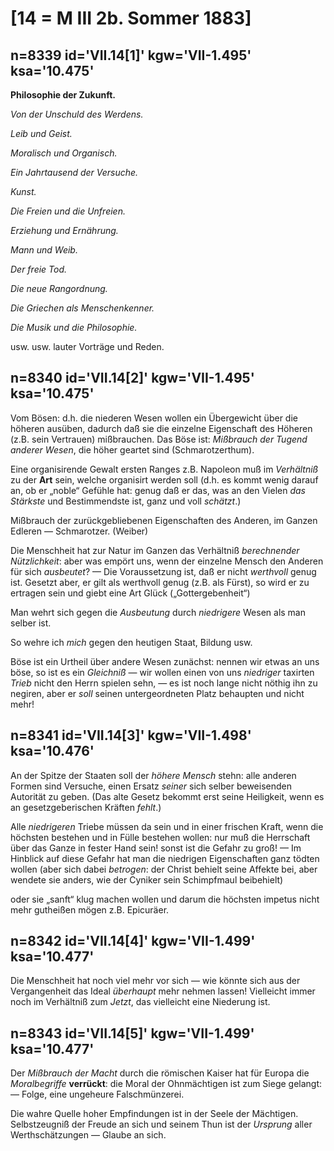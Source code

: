 # [14 = M III 2b. Sommer 1883]

## n=8339 id='VII.14[1]' kgw='VII-1.495' ksa='10.475'

**Philosophie der Zukunft.**

*Von der Unschuld des Werdens.*

*Leib und Geist.*

*Moralisch und Organisch.*

*Ein Jahrtausend der Versuche.*

*Kunst.*

*Die Freien und die Unfreien.*

*Erziehung und Ernährung.*

*Mann und Weib.*

*Der freie Tod.*

*Die neue Rangordnung.*

*Die Griechen als Menschenkenner.*

*Die Musik und die Philosophie.*

usw. usw.
lauter Vorträge und Reden.

## n=8340 id='VII.14[2]' kgw='VII-1.495' ksa='10.475'

Vom Bösen: d.h. die niederen Wesen wollen ein Übergewicht über die höheren ausüben, dadurch daß sie die einzelne Eigenschaft des Höheren (z.B. sein Vertrauen) mißbrauchen.
Das Böse ist: *Mißbrauch der Tugend anderer Wesen*, die höher geartet sind (Schmarotzerthum).

Eine organisirende Gewalt ersten Ranges z.B. Napoleon muß im *Verhältniß* zu der **Art** sein, welche organisirt werden soll (d.h. es kommt wenig darauf an, ob er „noble“ Gefühle hat: genug daß er das, was an den Vielen *das Stärkste* und Bestimmendste ist, ganz und voll *schätzt*.)

Mißbrauch der zurückgebliebenen Eigenschaften des Anderen, im Ganzen Edleren — Schmarotzer. (Weiber)

Die Menschheit hat zur Natur im Ganzen das Verhältniß *berechnender Nützlichkeit*: aber was empört uns, wenn der einzelne Mensch den Anderen für sich *ausbeutet*? — Die Voraussetzung ist, daß er nicht *werthvoll* genug ist. Gesetzt aber, er gilt als werthvoll genug (z.B. als Fürst), so wird er zu ertragen sein und giebt eine Art Glück („Gottergebenheit“)

Man wehrt sich gegen die *Ausbeutung* durch *niedrigere* Wesen als man selber ist.

So wehre ich *mich* gegen den heutigen Staat, Bildung usw.

Böse ist ein Urtheil über andere Wesen zunächst: nennen wir etwas an uns böse, so ist es ein *Gleichniß* — wir wollen einen von uns *niedriger* taxirten *Trieb* nicht den Herrn spielen sehn, — es ist noch lange nicht nöthig ihn zu negiren, aber er *soll* seinen untergeordneten Platz behaupten und nicht mehr!

## n=8341 id='VII.14[3]' kgw='VII-1.498' ksa='10.476'

An der Spitze der Staaten soll der *höhere Mensch* stehn: alle anderen Formen sind Versuche, einen Ersatz *seiner* sich selber beweisenden Autorität zu geben. (Das alte Gesetz bekommt erst seine Heiligkeit, wenn es an gesetzgeberischen Kräften *fehlt*.)

Alle *niedrigeren* Triebe müssen da sein und in einer frischen Kraft, wenn die höchsten bestehen und in Fülle bestehen wollen: nur muß die Herrschaft über das Ganze in fester Hand sein! sonst ist die Gefahr zu groß! — Im Hinblick auf diese Gefahr hat man die niedrigen Eigenschaften ganz tödten wollen (aber sich dabei *betrogen*: der Christ behielt seine Affekte bei, aber wendete sie anders, wie der Cyniker sein Schimpfmaul beibehielt)

oder sie „sanft“ klug machen wollen und darum die höchsten impetus nicht mehr gutheißen mögen z.B. Epicuräer.

## n=8342 id='VII.14[4]' kgw='VII-1.499' ksa='10.477'

Die Menschheit hat noch viel mehr vor sich — wie könnte sich aus der Vergangenheit das Ideal *überhaupt* mehr nehmen lassen! Vielleicht immer noch im Verhältniß zum *Jetzt*, das vielleicht eine Niederung ist.

## n=8343 id='VII.14[5]' kgw='VII-1.499' ksa='10.477'

Der *Mißbrauch der Macht* durch die römischen Kaiser hat für Europa die *Moralbegriffe* **verrückt**: die Moral der Ohnmächtigen ist zum Siege gelangt: — Folge, eine ungeheure Falschmünzerei.

Die wahre Quelle hoher Empfindungen ist in der Seele der Mächtigen. Selbstzeugniß der Freude an sich und seinem Thun ist der *Ursprung* aller Werthschätzungen — Glaube an sich.
